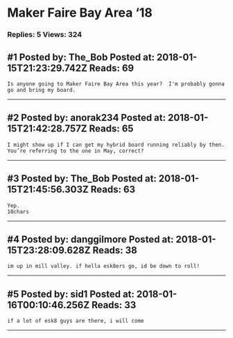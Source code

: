 # Maker Faire Bay Area &lsquo;18

### Replies: 5 Views: 324

## \#1 Posted by: The_Bob Posted at: 2018-01-15T21:23:29.742Z Reads: 69

```
Is anyone going to Maker Faire Bay Area this year?  I'm probably gonna go and bring my board.
```

---
## \#2 Posted by: anorak234 Posted at: 2018-01-15T21:42:28.757Z Reads: 65

```
I might show up if I can get my hybrid board running reliably by then. You’re referring to the one in May, correct?
```

---
## \#3 Posted by: The_Bob Posted at: 2018-01-15T21:45:56.303Z Reads: 63

```
Yep.
10chars
```

---
## \#4 Posted by: danggilmore Posted at: 2018-01-15T23:28:09.628Z Reads: 38

```
im up in mill valley. if hella esk8ers go, id be down to roll!
```

---
## \#5 Posted by: sid1 Posted at: 2018-01-16T00:10:46.256Z Reads: 33

```
if a lot of esk8 guys are there, i will come
```

---
